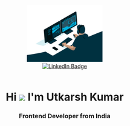 <div id="header" align="center">
  <img src="images/github%20giphy.gif" alt ="Gif" width="200"/>
    <div id="badges">
    <a href="https://www.linkedin.com/in/utkarshkumar22/">
      <img src="https://img.shields.io/badge/LinkedIn-blue?style=for-the-badge&logo=linkedin&logoColor=white" alt="LinkedIn Badge"/>
    </a>
  </div>
  <img src="https://komarev.com/ghpvc/?username=XKARSH&style=flat-square&color=blue" alt=""/>
  <h1>
    Hi <img src="https://media.giphy.com/media/v1.Y2lkPTc5MGI3NjExMDM3YTU3NTAwNmVhNWEwZTc5NGFkYjk3NDJkNDFlYTgxNWEyY2ZlNSZjdD1z/hvRJCLFzcasrR4ia7z/giphy.gif" width="30px"/> I'm Utkarsh Kumar
  </h1>
</div>
<div>
  <h3 align="center">
    Frontend Developer from India
  </h3>
  
</div>








<!--
**XKARSH/XKARSH** is a ✨ _special_ ✨ repository because its `README.md` (this file) appears on your GitHub profile.

Here are some ideas to get you started:

- 🔭 I’m currently working on ...
- 🌱 I’m currently learning ...
- 👯 I’m looking to collaborate on ...
- 🤔 I’m looking for help with ...
- 💬 Ask me about ...
- 📫 How to reach me: ...
- 😄 Pronouns: ...
- ⚡ Fun fact: ...
-->
